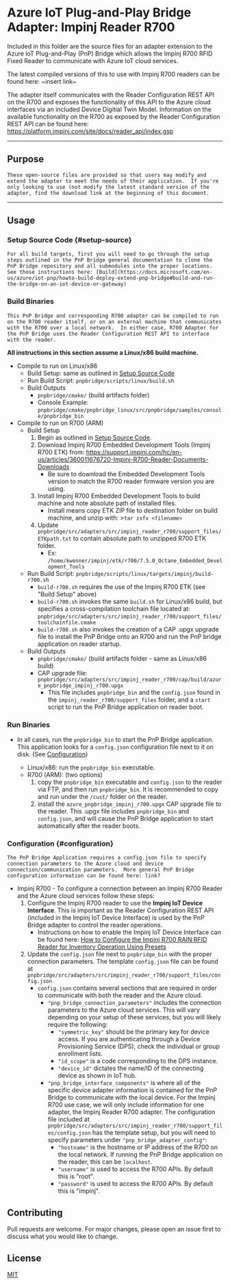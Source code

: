 # Azure IoT Plug-and-Play Bridge Adapter: Impinj Reader R700

Included in this folder are the source files for an adapter extension to the Azure IoT Plug-and-Play (PnP) Bridge which allows the Impinj R700 RFID Fixed Reader to communicate with Azure IoT cloud services. 

The latest compiled versions of this to use with Impinj R700 readers can be found here: ~insert link~

The adapter itself communicates with the Reader Configuration REST API on the R700 and exposes the functionality of this API to the Azure cloud interfaces via an included Device Digitial Twin Model.  Information on the available functionality on the R700 as exposed by the Reader Configuration REST API can be found here: https://platform.impinj.com/site/docs/reader_api/index.gsp

---
## Purpose

    These open-source files are provided so that users may modify and extend the adapter to meet the needs of their application.  If you're only looking to use (not modify the latest standard version of the adapter, find the download link at the beginning of this document.

---
## Usage

### Setup Source Code {#setup-source}

    For all build targets, first you will need to go through the setup steps outlined in the PnP Bridge general documentation to clone the PnP Bridge repository and all submodules into the proper locations.  See those instructions here: [Build](https://docs.microsoft.com/en-us/azure/iot-pnp/howto-build-deploy-extend-pnp-bridge#build-and-run-the-bridge-on-an-iot-device-or-gateway)

### Build Binaries

    This PnP Bridge and corresponding R700 adapter can be compiled to run on the R700 reader itself, or on an external machine that communicates with the R700 over a local network.  In either case, R700 Adapter for the PnP Bridge uses the Reader Configuration REST API to interface with the reader.

**All instructions in this section assume a Linux/x86 build machine.**

- Compile to run on Linux/x86
  - Build Setup: same as outlined in [Setup Source Code](#setup-source) 
  - Run Build Script: `pnpbridge/scripts/linux/build.sh`
  - Build Outputs 
      - `pnpbridge/cmake/` (build artifacts folder)
      - Console Example: `pnpbridge/cmake/pnpbridge_linux/src/pnpbridge/samples/console/pnpbridge_bin`
- Compile to run on R700 (ARM)
  - Build Setup 
    1. Begin as outlined in [Setup Source Code](#setup-source).
    2. Download Impinj R700 Embedded Development Tools (Impinj R700 ETK) from: https://support.impinj.com/hc/en-us/articles/360011676720-Impinj-R700-Reader-Documents-Downloads
        - Be sure to download the Embedded Development Tools version to match the R700 reader firmware version you are using.
    3. Install Impinj R700 Embedded Development Tools to build machine and note absolute path of installed files. 
       - Install means copy ETK ZIP file to destination folder on build machine, and unzip with: >`tar zxfv <filename>`
    4. Update `pnpbridge/src/adapters/src/impinj_reader_r700/support_files/ETKpath.txt` to contain absolute path to unzipped R700 ETK folder.
        - Ex: `/home/kwenner/impinj/etk/r700/7.5.0_Octane_Embedded_Development_Tools`
   - Run Build Script: `pnpbridge/scripts/linux/targets/impinj/build-r700.sh`
      - `build-r700.sh` requires the use of the Impinj R700 ETK (see "Build Setup" above)
      - `build-r700.sh` invokes the same `build.sh` for Linux/x86 build, but specifies a cross-compilation toolchain file located at: `pnpbridge/src/adapters/src/impinj_reader_r700/support_files/toolchainfile.cmake`
      - `build-r700.sh` also invokes the creation of a CAP .upgx upgrade file to install the PnP Bridge onto an R700 and run the PnP bridge application on reader startup.
    - Build Outputs
      - `pnpbridge/cmake/` (build artifacts folder - same as Linux/x86 build)
      - CAP upgrade file: `pnpbridge/src/adapters/src/impinj_reader_r700/cap/build/azure_pnpbridge_impinj_r700.upgx`
        - This file includes `pnpbridge_bin` and the `config.json` found in the `impinj_reader_r700/support_files` folder, and a `start` script to run the PnP Bridge application on reader boot.

### Run Binaries

- In all cases, run the `pnpbridge_bin` to start the PnP Bridge application.  This application looks for a `config.json` configuration file next to it on disk.  (See [Configuration](#configuration))

  - Linux/x86: run the `pnpbridge_bin` executable.
  - R700 (ARM): (two options)
    1. copy the `pnpbridge_bin` executable and `config.json` to the reader via FTP, and then run `pnpbridge_bin`. It is recommended to copy and run under the `/cust/` folder on the reader. 
    2. install the `azure_pnpbridge_impinj_r700.upgx` CAP upgrade file to the reader.  This .upgx file includes `pnpbridge_bin` and `config.json`, and will cause the PnP Bridge application to start automatically after the reader boots.

### Configuration {#configuration}

    The PnP Bridge Application requires a config.json file to specify connection parameters to the Azure cloud and device connection/communication parameters.  More general PnP Bridge configuration information can be found here: link?

- Impinj R700 - To configure a connection between an Impinj R700 Reader and the Azure cloud services follow these steps:
    1. Configure the Impinj R700 reader to use the **Impinj IoT Device Interface**.  This is important as the Reader Configuration REST API (included in the Impinj IoT Device Interface) is used by the PnP Bridge adapter to control the reader operations.  
       - Instructions on how to enable the Impinj IoT Device Interface can be found here: [How to Configure the Impinj R700 RAIN RFID Reader for Inventory Operation Using Presets](https://support.impinj.com/hc/en-us/articles/360017114459-How-to-configure-the-Impinj-R700-RAIN-RFID-reader-for-Inventory-operation-using-presets)
    2. Update the `config.json` file next to `pnpbridge_bin` with the proper connection parameters.  The template `config.json` file can be found at `pnpbridge/src/adapters/src/impinj_reader_r700/support_files/config.json`
       - `config.json` contains several sections that are required in order to communicate with both the reader and the Azure cloud.
         - `"pnp_bridge_connection_parameters"` includes the connection parameters to the Azure cloud services.  This will vary depending on your setup of these services, but you will likely require the following:
           - `"symmetric_key"` should be the primary key for device access.  If you are authenticating through a Device Provisioning Service (DPS), check the individual or group enrollment lists.
           - `"id_scope"` is a code corresponding to the DPS instance.  
           - `"device_id"` dictates the name/ID of the connecting device as shown in IoT hub. 
         - `"pnp_bridge_interface_components"` is where all of the specific device adapter information is contained for the PnP Bridge to communicate with the local device.  For the Impinj R700 use case, we will only include information for one adapter, the Impinj Reader R700 adapter.  The configuration file included at `pnpbridge/src/adapters/src/impinj_reader_r700/support_files/config.json` has the template setup, but you will need to specify parameters under `"pnp_bridge_adapter_config"`:
           - `"hostname"` is the hostname or IP address of the R700 on the local network.  If running the PnP Bridge application on the reader, this can be `localhost`.
           - `"username"` is used to access the R700 APIs.  By default this is "root".
           - `"password"` is used to access the R700 APIs.  By default this is "impinj".

## Contributing 
Pull requests are welcome. For major changes, please open an issue first to discuss what you would like to change.

## License
[MIT](https://choosealicense.com/licenses/mit/)